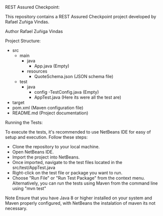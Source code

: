 
REST Assured Checkpoint:

This repository contains a REST Assured Checkpoint project developed by Rafael Zuñiga Vindas.

Author
Rafael Zuñiga Vindas

Project Structure:

- src
  - main
    - java
      - App.java (Empty)
    - resources
      - QuoteSchema.json (JSON schema file)
  - test
    - java
      - config
        -TestConfig.java (Empty)
      - AppTest.java (Here its were all the test are)
- target
- pom.xml (Maven configuration file)
- README.md (Project documentation)

Running the Tests:

To execute the tests, it's recommended to use NetBeans IDE for easy of setup and execution. Follow these steps:

- Clone the repository to your local machine.
- Open NetBeans IDE.
- Import the project into NetBeans.
- Once imported, navigate to the test files located in the src/test/AppTest.java
- Right-click on the test file or package you want to run.
- Choose "Run File" or "Run Test Package" from the context menu. Alternatively, you can run the tests using Maven from the command line using "mvn test"

Note
Ensure that you have Java 8 or higher installed on your system and Maven properly configured, with NetBeans the instalation of maven 
its not necessary.